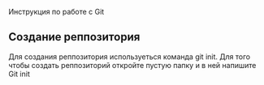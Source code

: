 Инструкция по работе с Git

## Создание реппозитория
Для создания реппозитория используеться команда git init. Для того чтобы создать реппозиторий откройте пустую папку и в ней напишите Git init
